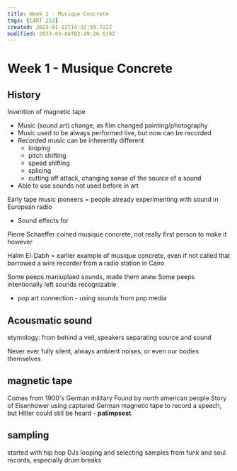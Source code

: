 ```yaml
---
title: Week 1 - Musique Concrete
tags: [CART 212]
created: 2023-01-12T14:32:59.722Z
modified: 2023-03-04T02:49:26.619Z
---
```


# Week 1 - Musique Concrete

## History

Invention of magnetic tape
- Music (sound art) change, as film changed painting/photography
- Music used to be always performed live, but now can be recorded
- Recorded music can be inherently different 
  - looping
  - pitch shifting
  - speed shifting
  - splicing
  - cutting off attack, changing sense of the source of a sound
- Able to use sounds not used before in art

Early tape music pioneers = people already experimenting with sound in European radio
- Sound effects for 

Pierre Schaeffer coined musique concrete, not really first person to make it however

Halim El-Dabh = earlier example of musique concrete, even if not called that
borrowed a wire recorder from a radio station in Cairo

Some peeps maniuplaed sounds, made them anew
Some peeps intentionally left sounds recognizable
- pop art connection - using sounds from pop media

## Acousmatic sound

etymology: from behind a veil, speakers
separating source and sound

Never ever fully silent, always ambient noises, or even our bodies themselves

## magnetic tape

Comes from 1900's German military
Found by north american people
Story of Eisenhower using captured German magnetic tape to record a speech, but Hitler could still be heard - **palimpsest**

## sampling

started with hip hop
DJs looping and selecting samples from funk and soul records, especially drum breaks

